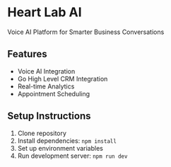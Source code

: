 # Heart Lab AI

Voice AI Platform for Smarter Business Conversations

## Features
- Voice AI Integration
- Go High Level CRM Integration
- Real-time Analytics
- Appointment Scheduling

## Setup Instructions
1. Clone repository
2. Install dependencies: `npm install`
3. Set up environment variables
4. Run development server: `npm run dev`